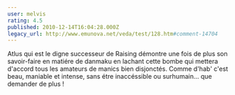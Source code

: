 ```yaml
---
user: melvis
rating: 4.5
published: 2010-12-14T16:04:28.000Z
legacy_url: http://www.emunova.net/veda/test/128.htm#comment-14704
---
```

Atlus qui est le digne successeur de Raising démontre une fois de plus son savoir-faire en matiére de danmaku en lachant cette bombe qui mettera d'accord tous les amateurs de manics bien disjonctés. Comme d'hab' c'est beau, maniable et intense, sans étre inaccéssible ou surhumain... que demander de plus !